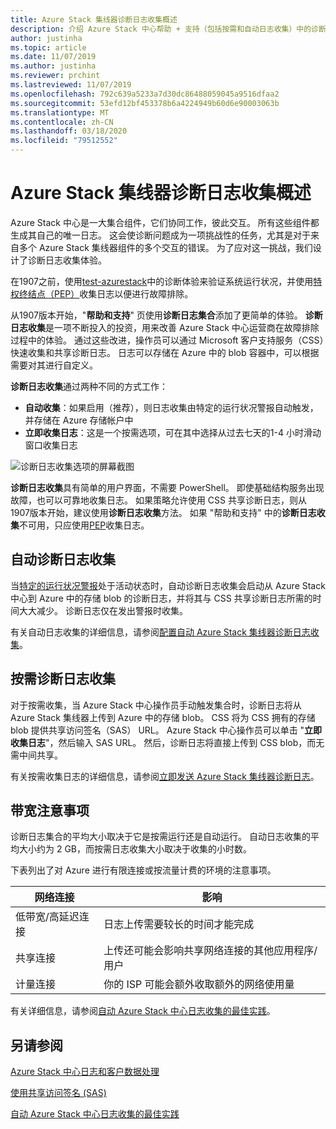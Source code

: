 ```yaml
---
title: Azure Stack 集线器诊断日志收集概述
description: 介绍 Azure Stack 中心帮助 + 支持（包括按需和自动日志收集）中的诊断日志收集。
author: justinha
ms.topic: article
ms.date: 11/07/2019
ms.author: justinha
ms.reviewer: prchint
ms.lastreviewed: 11/07/2019
ms.openlocfilehash: 792c639a5233a7d30dc86488059045a9516dfaa2
ms.sourcegitcommit: 53efd12bf453378b6a4224949b60d6e90003063b
ms.translationtype: MT
ms.contentlocale: zh-CN
ms.lasthandoff: 03/18/2020
ms.locfileid: "79512552"
---
```

# <a name="overview-of-azure-stack-hub-diagnostic-log-collection"></a>Azure Stack 集线器诊断日志收集概述 

Azure Stack 中心是一大集合组件，它们协同工作，彼此交互。 所有这些组件都生成其自己的唯一日志。 这会使诊断问题成为一项挑战性的任务，尤其是对于来自多个 Azure Stack 集线器组件的多个交互的错误。 为了应对这一挑战，我们设计了诊断日志收集体验。 

在1907之前，使用[test-azurestack](azure-stack-diagnostic-test.md)中的诊断体验来验证系统运行状况，并使用[特权终结点（PEP）](azure-stack-get-azurestacklog.md)收集日志以便进行故障排除。 

从1907版本开始，"**帮助和支持**" 页使用**诊断日志集合**添加了更简单的体验。 
**诊断日志收集**是一项不断投入的投资，用来改善 Azure Stack 中心运营商在故障排除过程中的体验。 通过这些改进，操作员可以通过 Microsoft 客户支持服务（CSS）快速收集和共享诊断日志。 日志可以存储在 Azure 中的 blob 容器中，可以根据需要对其进行自定义。    
   
**诊断日志收集**通过两种不同的方式工作：

- **自动收集**：如果启用（推荐），则日志收集由特定的运行状况警报自动触发，并存储在 Azure 存储帐户中
- **立即收集日志**：这是一个按需选项，可在其中选择从过去七天的1-4 小时滑动窗口收集日志

![诊断日志收集选项的屏幕截图](media/azure-stack-automatic-log-collection/azure-stack-log-collection-overview.png)

**诊断日志收集**具有简单的用户界面，不需要 PowerShell。 即使基础结构服务出现故障，也可以可靠地收集日志。
如果策略允许使用 CSS 共享诊断日志，则从1907版本开始，建议使用**诊断日志收集**方法。 如果 "帮助和支持" 中的**诊断日志收集**不可用，只应使用[PEP](azure-stack-get-azurestacklog.md)收集日志。

## <a name="automatic-diagnostic-log-collection"></a>自动诊断日志收集 

当[特定的运行状况警报](azure-stack-configure-automatic-diagnostic-log-collection-tzl.md#proactive-diagnostic-log-collection-alerts)处于活动状态时，自动诊断日志收集会启动从 Azure Stack 中心到 Azure 中的存储 blob 的诊断日志，并将其与 CSS 共享诊断日志所需的时间大大减少。 诊断日志仅在发出警报时收集。  

有关自动日志收集的详细信息，请参阅[配置自动 Azure Stack 集线器诊断日志收集](azure-stack-configure-automatic-diagnostic-log-collection-tzl.md)。

## <a name="on-demand-diagnostic-log-collection"></a>按需诊断日志收集

对于按需收集，当 Azure Stack 中心操作员手动触发集合时，诊断日志将从 Azure Stack 集线器上传到 Azure 中的存储 blob。
CSS 将为 CSS 拥有的存储 blob 提供共享访问签名（SAS） URL。 Azure Stack 中心操作员可以单击 "**立即收集日志**"，然后输入 SAS URL。 然后，诊断日志将直接上传到 CSS blob，而无需中间共享。 

有关按需收集日志的详细信息，请参阅[立即发送 Azure Stack 集线器诊断日志](azure-stack-configure-on-demand-diagnostic-log-collection-portal-tzl.md)。

## <a name="bandwidth-considerations"></a>带宽注意事项

诊断日志集合的平均大小取决于它是按需运行还是自动运行。 自动日志收集的平均大小约为 2 GB，而按需日志收集大小取决于收集的小时数。 

下表列出了对 Azure 进行有限连接或按流量计费的环境的注意事项。

| 网络连接 | 影响 |
|--------------------|--------|
| 低带宽/高延迟连接 | 日志上传需要较长的时间才能完成 | 
| 共享连接 | 上传还可能会影响共享网络连接的其他应用程序/用户 |
| 计量连接 | 你的 ISP 可能会额外收取额外的网络使用量 |

有关详细信息，请参阅[自动 Azure Stack 中心日志收集的最佳实践](azure-stack-best-practices-automatic-diagnostic-log-collection.md)。

## <a name="see-also"></a>另请参阅

[Azure Stack 中心日志和客户数据处理](https://docs.microsoft.com/azure-stack/operator/azure-stack-data-collection)

[使用共享访问签名 (SAS)](https://docs.microsoft.com/azure/storage/common/storage-dotnet-shared-access-signature-part-1)

[自动 Azure Stack 中心日志收集的最佳实践](azure-stack-best-practices-automatic-diagnostic-log-collection.md)
